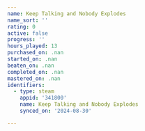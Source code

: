```yaml
---
name: Keep Talking and Nobody Explodes
name_sort: ''
rating: 0
active: false
progress: ''
hours_played: 13
purchased_on: .nan
started_on: .nan
beaten_on: .nan
completed_on: .nan
mastered_on: .nan
identifiers:
  - type: steam
    appid: '341800'
    name: Keep Talking and Nobody Explodes
    synced_on: '2024-08-30'

---
```

